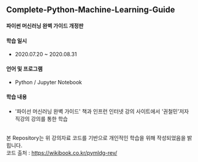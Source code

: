 ## Complete-Python-Machine-Learning-Guide

#### 파이썬 머신러닝 완벽 가이드 개정판

#### 학습 일시 
- 2020.07.20 ~ 2020.08.31

#### 언어 및 프로그램 
- Python / Jupyter Notebook

#### 학습 내용 

- '파이선 머신러닝 완벽 가이드' 책과 인프런 인터넷 강의 사이트에서 '권철민'저자 직강의 강의를 통한 학습 <br><br>



본 Repository는 위 강의자료 코드를 기반으로 개인적인 학습을 위해 작성되었음을 밝힙니다.<br>
코드 출처 : <https://wikibook.co.kr/pymldg-rev/>
